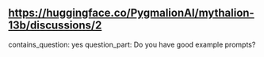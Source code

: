 ## https://huggingface.co/PygmalionAI/mythalion-13b/discussions/2

contains_question: yes
question_part: Do you have good example prompts?